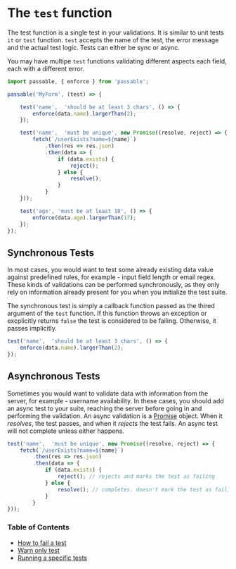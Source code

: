 # The `test` function
The test function is a single test in your validations. It is similar to unit tests `it` or `test` function. `test` accepts the name of the test, the error message and the actual test logic. Tests can either be sync or async.

You may have multipe `test` functions validating different aspects each field, each with a different error.

```js
import passable, { enforce } from 'passable';

passable('MyForm', (test) => {

    test('name',  'should be at least 3 chars', () => {
        enforce(data.name).largerThan(2);
    });

    test('name',  'must be unique', new Promise((resolve, reject) => {
        fetch(`/userExists?name=${name}`)
            .then(res => res.json)
            .then(data => {
                if (data.exists) {
                    reject();
                } else {
                    resolve();
                }
            }
    }));

    test('age', 'must be at least 18', () => {
        enforce(data.age).largerThan(17);
    });
});
```

## Synchronous Tests
In most cases, you would want to test some already existing data value against predefined rules, for example - input field length or email regex. These kinds of validations can be performed synchronously, as they only rely on information already present for you when you initialize the test suite.

The synchronous test is simply a callback function passed as the thired argument of the `test` function. If this function throws an exception or excplicitly returns `false` the test is considered to be failing. Otherwise, it passes implicitly.

```js
test('name',  'should be at least 3 chars', () => {
    enforce(data.name).largerThan(2);
});
```

## Asynchronous Tests
Sometimes you would want to validate data with information from the server, for example - username availability. In these cases, you should add an async test to your suite, reaching the server before going in and performing the validation. An async validation is a [Promise](https://developer.mozilla.org/en-US/docs/Web/JavaScript/Reference/Global_Objects/Promise) object. When it *resolves*, the test passes, and when it *rejects* the test fails. An async test will not complete unless either happens.

```js
test('name',  'must be unique', new Promise((resolve, reject) => {
    fetch(`/userExists?name=${name}`)
        .then(res => res.json)
        .then(data => {
            if (data.exists) {
                reject(); // rejects and marks the test as failing
            } else {
                resolve(); // completes. doesn't mark the test as failing
            }
        }
}));
```

### Table of Contents
* [How to fail a test](./how_to_fail.md)
* [Warn only test](./warn_only_tests.md)
* [Running a specific tests](./specific.md)
